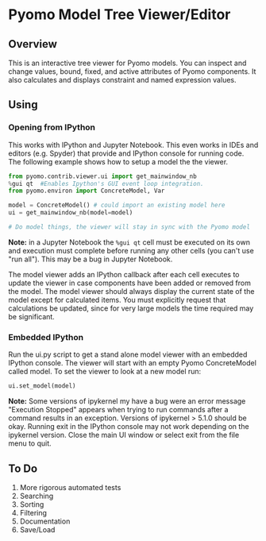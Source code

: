 # Pyomo Model Tree Viewer/Editor

## Overview
This is an interactive tree viewer for Pyomo models.  You can inspect and change values, bound, fixed, and active attributes of Pyomo components.  It also calculates and displays constraint and named expression values.

## Using

### Opening from IPython

This works with IPython and Jupyter Notebook.  This even works in IDEs and editors (e.g. Spyder) that provide and IPython console for running code.  The following example shows how to setup a model the the viewer.

```python
from pyomo.contrib.viewer.ui import get_mainwindow_nb
%gui qt  #Enables Ipython's GUI event loop integration.
from pyomo.environ import ConcreteModel, Var

model = ConcreteModel() # could import an existing model here
ui = get_mainwindow_nb(model=model)

# Do model things, the viewer will stay in sync with the Pyomo model
```

**Note:** in a Jupyter Notebook the ```%gui qt``` cell must be executed on its own and execution must complete before running any other cells (you can't use "run all").  This may be a bug in Jupyter Notebook.

The model viewer adds an IPython callback after each cell executes to update the viewer in case components have been added or removed from the model. The model viewer should always display the current state of the model except for calculated items.  You must explicitly request that calculations be updated, since for very large models the time required may be significant.

### Embedded IPython

Run the ui.py script to get a stand alone model viewer with an embedded IPython console. The viewer will start with an empty Pyomo ConcreteModel called model. To set the viewer to look at a new model run:

```python
ui.set_model(model)
```

**Note:** Some versions of ipykernel my have a bug were an error message "Execution Stopped" appears when trying to run commands after a command results in an exception. Versions of ipykernel > 5.1.0 should be okay.  Running exit in the IPython console may not work depending on the ipykernel version. Close the main UI window or select exit from the file menu to quit.   

## To Do

1. More rigorous automated tests
2. Searching
3. Sorting
4. Filtering
5. Documentation
6. Save/Load
